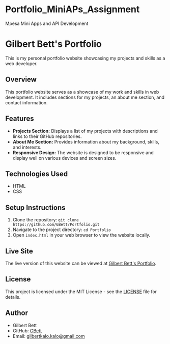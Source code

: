# Portfolio_MiniAPs_Assignment
Mpesa Mini Apps and API Development
# Gilbert Bett's Portfolio

This is my personal portfolio website showcasing my projects and skills as a web developer.

## Overview

This portfolio website serves as a showcase of my work and skills in web development. It includes sections for my projects, an about me section, and contact information.

## Features

- **Projects Section:** Displays a list of my projects with descriptions and links to their GitHub repositories.
- **About Me Section:** Provides information about my background, skills, and interests.
- **Responsive Design:** The website is designed to be responsive and display well on various devices and screen sizes.

## Technologies Used

- HTML
- CSS

## Setup Instructions

1. Clone the repository: `git clone https://github.com/GBett/Portfolio.git`
2. Navigate to the project directory: `cd Portfolio`
3. Open `index.html` in your web browser to view the website locally.

## Live Site

The live version of this website can be viewed at [Gilbert Bett's Portfolio](https://GBett.github.io/Portfolio).

## License

This project is licensed under the MIT License - see the [LICENSE](LICENSE) file for details.

## Author

- Gilbert Bett
- GitHub: [GBett](https://github.com/GBett)
- Email: gilbertkalo.kalo@gmail.com

